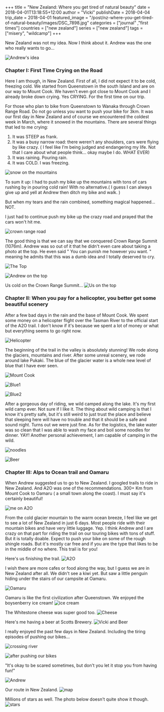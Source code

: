+++
title = "New Zealand: Where you get tired of natural beauty"
date = 2018-04-01T13:18:55+12:00
author = "Vicki"
publishDate = 2018-04-04
trip_date = 2018-04-01
featured_image = "/post/nz-where-you-get-tired-of-natural-beauty/images/DSC_7898.jpg"
categories = ["journal" ,"first times"]
countries = ["new zealand"]
series = ["new zealand"]
tags = ["misery", "wildcamp"]
+++

New Zealand was not my idea. Now I think about it. Andrew was the one who really wants to go… <!--more-->

![Andrew's idea](images/DSC_8394.jpg)

### Chapter I: First Time Crying on the Road

Here I am though, in New Zealand. First of all, I did not expect it to be cold, freezing cold. We started from Queenstown in the south Island and are on our way to Mount Cook. We haven't even got close to Mount Cook and I already broke down crying. Yes CRYING. For the first time on our trip.

For those who plan to bike from Queenstown to Wanaka through Crown Range Road. Do not go unless you want to push your bike for 3km. It was our first day in New Zealand and of course we encountered the coldest week in March, where it snowed in the mountains. There are several things that led to me crying:

1. It was STEEP as frank.
2. It was a busy narrow road: there weren't any shoulders, cars were flying by like crazy. ( I feel like I'm being judged and endangering my life. Not that I care about what people think… okay maybe I do. WHAT EVER)
3. It was raining. Pouring rain.
4. It was COLD. I was freezing.

![snow on the mountains](images/DSC_7663.jpg)

To sum it up: I had to push my bike up the mountains with tons of cars rushing by in pouring cold rain! With no alternative.( I guess I can always give up and yell at Andrew then ditch my bike and walk. )

But when my tears and the rain combined, something magical happened… NOT.

I just had to continue push my bike up the crazy road and prayed that the cars won't hit me.

![crown range road](images/GOPR0187.JPG)

The good thing is that we can say that we conquered Crown Range Summit (1076m). Andrew was so out of it that he didn't even care about taking a photo at the top. He even said " You can punish me however you want. " meaning he admits that this was a dumb idea and I totally deserved to cry.

![The Top](images/GOPR0211.JPG)

![Andrew on the top](images/GOPR0200.JPG)

Us cold on the Crown Range Summit...
![Us on the top](images/GOPR0204.JPG)

### Chapter II: When you pay for a helicopter, you better get some beautiful scenery

After a few bad days in the rain and the base of Mount Cook. We spent some money on a helicopter flight over the Tasman River to the official start of the A2O trail. I don't know if it's because we spent a lot of money or what but everything seems to go right now.

![Helicopter](images/heli.png)

The beginning of the trail in the valley is absolutely stunning! We rode along the glaciers, mountains and river. After some unreal scenery, we rode around lake Pukaki. The blue of the glacier water is a whole new level of blue that I have ever seen.

![Mount Cook](images/DSC_7844.jpg)

![Blue1](images/DSC_7753.jpg)

![Blue2](images/DSC_7763.jpg)

After a gorgeous day of riding, we wild camped along the lake. It's my first wild camp ever. Not sure if I like it. The thing about wild camping is that I know it's pretty safe, but it's still weird to just trust the place and believe that sleeping here will have no trouble and that it should be a safe and sound night. Turns out we were just fine. As for the logistics, the lake water was so clean that I was able to wash my face and boil some noodles for dinner. YAY! Another personal achievement, I am capable of camping in the wild.

![noodles](images/DSC_7989.jpg)

![Beer](images/DSC_8168.jpg)

### Chapter III: Alps to Ocean trail and Oamaru

When Andrew suggested us to go to New Zealand. I googled trails to ride in New Zealand. And A2O was one of the recommendations. 300+ Km from Mount Cook to Oamaru ( a small town along the coast). I must say it's certainly beautiful!

![me on A2O](images/DSC_7935.jpg)

From the cold glacier mountain to the warm ocean breeze, I feel like we get to see a lot of New Zealand in just 6 days. Most people ride with their mountain bikes and have very little luggage. Yep. I think Andrew and I are crazy on that part for riding the trail on our touring bikes with tons of stuff. But it is totally doable. Expect to push your bike on some of the rough shingle roads. But it's mostly car free and if you are the type that likes to be in the middle of no where. This trail is for you!

Here's us finishing the trail.
![A2O](images/DSC_8297.jpg)

I wish there are more cafes or food along the way, but I guess we are in New Zealand after all. We didn't see a kiwi yet. But saw a little penguin hiding under the stairs of our campsite at Oamaru.

![Oamaru](images/DSC_8336.jpg)

Oamaru is like the first civilization after Queenstown. We enjoyed the boysenberry ice cream!
![ice cream](images/ice_cream.jpg)

The Whitestone cheese was super good too.
![Cheese](images/DSC_8356.jpg)

Here's me having a beer at Scotts Brewery.
![Vicki and Beer](images/DSC_8299.jpg)

I really enjoyed the past few days in New Zealand. Including the tiring episodes of pushing our bikes...

![crossing river](images/DSC_7898.jpg)

![after pushing our bikes](images/GOPR0169.JPG)

"It's okay to be scared sometimes, but don't you let it stop you from having fun!"

![Andrew](images/DSC_8388.jpg)

Our route in New Zealand.
![map](images/NZsmall.png)

Millions of stars as well. The photo below doesn't quite show it though.
![stars](images/DSC_8060.jpg)

